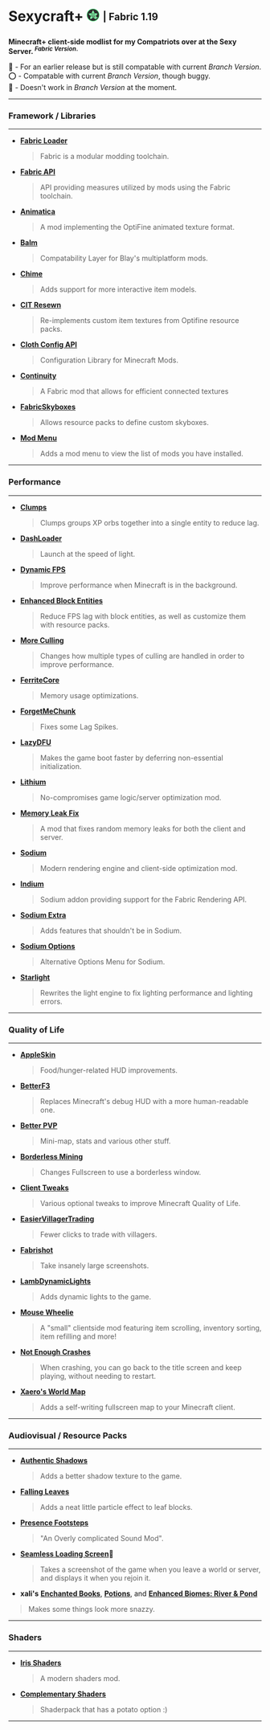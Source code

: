 # Sexycraft+ <img src="assets/logo.png" alt="logo" style="width:25px;height:25px;"> <sub><sup>| Fabric 1.19</sub></sup>

**Minecraft+ client-side modlist for my Compatriots over at the Sexy Server.<sup> _Fabric Version_.** </sup>

🔵 - For an earlier release but is still compatable with current _Branch Version_.  
⭕ - Compatable with current _Branch Version_, though buggy.  
🔴 - Doesn't work in _Branch Version_ at the moment.

---
### Framework / Libraries
---

* [**Fabric Loader**](https://fabricmc.net/use/installer/)  
  >Fabric is a modular modding toolchain.

* [**Fabric API**](https://modrinth.com/mod/fabric-api/versions)  
  >API providing measures utilized by mods using the Fabric toolchain. 

* [**Animatica**](https://modrinth.com/mod/animatica/versions)  
  >A mod implementing the OptiFine animated texture format. 

* [**Balm**](https://modrinth.com/mod/balm/versions)  
  >Compatability Layer for Blay's multiplatform mods. 

* [**Chime**](https://modrinth.com/mod/chime/versions)  
  >Adds support for more interactive item models.

* [**CIT Resewn**](https://modrinth.com/mod/cit-resewn/versions)  
  >Re-implements custom item textures from Optifine resource packs.

* [**Cloth Config API**](https://modrinth.com/mod/cloth-config/versions)  
  >Configuration Library for Minecraft Mods.

* [**Continuity**](https://modrinth.com/mod/continuity/versions)  
  >A Fabric mod that allows for efficient connected textures 

* [**FabricSkyboxes**](https://modrinth.com/mod/fabricskyboxes/versions)  
  >Allows resource packs to define custom skyboxes. 

* [**Mod Menu**](https://modrinth.com/mod/modmenu/versions)  
  >Adds a mod menu to view the list of mods you have installed. 


---
### Performance
---

* [**Clumps**](https://www.curseforge.com/minecraft/mc-mods/clumps/files)  
  >Clumps groups XP orbs together into a single entity to reduce lag.
  
* [**DashLoader**](https://modrinth.com/mod/dashloader/versions)  
  >Launch at the speed of light.
  
* [**Dynamic FPS**](https://modrinth.com/mod/dynamic-fps/versions)  
  >Improve performance when Minecraft is in the background.
  
* [**Enhanced Block Entities**](https://modrinth.com/mod/ebe/versions)  
  >Reduce FPS lag with block entities, as well as customize them with resource packs.
  
* [**More Culling**](https://modrinth.com/mod/moreculling/versions)  
  >Changes how multiple types of culling are handled in order to improve performance. 
  
* [**FerriteCore**](https://modrinth.com/mod/ferrite-core/versions)  
  >Memory usage optimizations.
  
* [**ForgetMeChunk**](https://modrinth.com/mod/forgetmechunk/versions)  
  >Fixes some Lag Spikes.
  
* [**LazyDFU**](https://modrinth.com/mod/lazydfu/versions)  
  >Makes the game boot faster by deferring non-essential initialization.
  
* [**Lithium**](https://modrinth.com/mod/Lithium/versions)  
  >No-compromises game logic/server optimization mod.
  
* [**Memory Leak Fix**](https://modrinth.com/mod/memoryleakfix/versions)  
  >A mod that fixes random memory leaks for both the client and server.
  
* [**Sodium**](https://modrinth.com/mod/sodium/versions)  
  >Modern rendering engine and client-side optimization mod.

* [**Indium**](https://modrinth.com/mod/indium/versions)  
  >Sodium addon providing support for the Fabric Rendering API.
  
* [**Sodium Extra**](https://modrinth.com/mod/sodium-extra/versions)  
  >Adds features that shouldn't be in Sodium.
  
* [**Sodium Options**](https://modrinth.com/mod/reeses-sodium-options/versions)  
  >Alternative Options Menu for Sodium.
  
* [**Starlight**](https://modrinth.com/mod/starlight/versions)  
  >Rewrites the light engine to fix lighting performance and lighting errors.
  
  
---
### Quality of Life
---

* [**AppleSkin**](https://modrinth.com/mod/appleskin/versions)  
  >Food/hunger-related HUD improvements.
  
* [**BetterF3**](https://modrinth.com/mod/BetterF3/versions)  
  >Replaces Minecraft's debug HUD with a more human-readable one. 
  
* [**Better PVP**](https://chocolateminecraft.com/fairplaydownload.php)  
  >Mini-map, stats and various other stuff.
  
* [**Borderless Mining**](https://modrinth.com/mod/borderless-mining/versions)  
  >Changes Fullscreen to use a borderless window.
  
* [**Client Tweaks**](https://modrinth.com/mod/client-tweaks/versions)  
  >Various optional tweaks to improve Minecraft Quality of Life.
  
* [**EasierVillagerTrading**](https://modrinth.com/mod/easiervillagertrading/versions)  
  >Fewer clicks to trade with villagers.
  
* [**Fabrishot**](https://modrinth.com/mod/fabrishot/versions)  
  >Take insanely large screenshots.
  
* [**LambDynamicLights**](https://modrinth.com/mod/lambdynamiclights/versions)  
  >Adds dynamic lights to the game.
  
* [**Mouse Wheelie**](https://modrinth.com/mod/mouse-wheelie/versions)  
  >A "small" clientside mod featuring item scrolling, inventory sorting, item refilling and more!
  
* [**Not Enough Crashes**](https://modrinth.com/mod/notenoughcrashes/versions)  
  >When crashing, you can go back to the title screen and keep playing, without needing to restart.
  
 
* [**Xaero's World Map**](https://www.curseforge.com/minecraft/mc-mods/xaeros-world-map/files)  
  >Adds a self-writing fullscreen map to your Minecraft client.


---
### Audiovisual / Resource Packs
---

* [**Authentic Shadows**](https://www.curseforge.com/minecraft/texture-packs/authentic-shadows/files)  
  >Adds a better shadow texture to the game.

* [**Falling Leaves**](https://modrinth.com/mod/fallingleaves/versions)  
  >Adds a neat little particle effect to leaf blocks.

* [**Presence Footsteps**](https://modrinth.com/mod/presence-footsteps/versions)  
  >"An Overly complicated Sound Mod".

* [**Seamless Loading Screen**](https://modrinth.com/mod/seamless-loading-screen/versions)🔴  
  >Takes a screenshot of the game when you leave a world or server, and displays it when you rejoin it.

* **xali's** [**Enchanted Books**](https://www.curseforge.com/minecraft/texture-packs/xalis-enchanted-books/files), [**Potions**](https://www.curseforge.com/minecraft/texture-packs/xalis-potions/files), and [**Enhanced Biomes: River & Pond**](https://www.curseforge.com/minecraft/texture-packs/xalis-enhanced-biomes-river-pond/files)  
>Makes some things look more snazzy.


---
### Shaders
---

* [**Iris Shaders**](https://modrinth.com/mod/iris/versions)  
  >A modern shaders mod. 

* [**Complementary Shaders**](https://www.curseforge.com/minecraft/customization/complementary-shaders/files)  
  >Shaderpack that has a potato option :)


---
